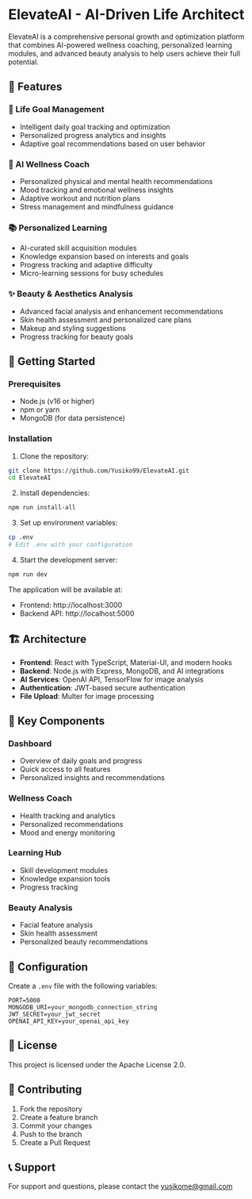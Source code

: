 # ElevateAI - AI-Driven Life Architect

ElevateAI is a comprehensive personal growth and optimization platform that combines AI-powered wellness coaching, personalized learning modules, and advanced beauty analysis to help users achieve their full potential.

## 🌟 Features

### 🎯 Life Goal Management
- Intelligent daily goal tracking and optimization
- Personalized progress analytics and insights
- Adaptive goal recommendations based on user behavior

### 🧠 AI Wellness Coach
- Personalized physical and mental health recommendations
- Mood tracking and emotional wellness insights
- Adaptive workout and nutrition plans
- Stress management and mindfulness guidance

### 📚 Personalized Learning
- AI-curated skill acquisition modules
- Knowledge expansion based on interests and goals
- Progress tracking and adaptive difficulty
- Micro-learning sessions for busy schedules

### ✨ Beauty & Aesthetics Analysis
- Advanced facial analysis and enhancement recommendations
- Skin health assessment and personalized care plans
- Makeup and styling suggestions
- Progress tracking for beauty goals

## 🚀 Getting Started

### Prerequisites
- Node.js (v16 or higher)
- npm or yarn
- MongoDB (for data persistence)

### Installation

1. Clone the repository:
```bash
git clone https://github.com/Yusiko99/ElevateAI.git
cd ElevateAI
```

2. Install dependencies:
```bash
npm run install-all
```

3. Set up environment variables:
```bash
cp .env
# Edit .env with your configuration
```

4. Start the development server:
```bash
npm run dev
```

The application will be available at:
- Frontend: http://localhost:3000
- Backend API: http://localhost:5000

## 🏗️ Architecture

- **Frontend**: React with TypeScript, Material-UI, and modern hooks
- **Backend**: Node.js with Express, MongoDB, and AI integrations
- **AI Services**: OpenAI API, TensorFlow for image analysis
- **Authentication**: JWT-based secure authentication
- **File Upload**: Multer for image processing

## 📱 Key Components

### Dashboard
- Overview of daily goals and progress
- Quick access to all features
- Personalized insights and recommendations

### Wellness Coach
- Health tracking and analytics
- Personalized recommendations
- Mood and energy monitoring

### Learning Hub
- Skill development modules
- Knowledge expansion tools
- Progress tracking

### Beauty Analysis
- Facial feature analysis
- Skin health assessment
- Personalized beauty recommendations

## 🔧 Configuration

Create a `.env` file with the following variables:
```
PORT=5000
MONGODB_URI=your_mongodb_connection_string
JWT_SECRET=your_jwt_secret
OPENAI_API_KEY=your_openai_api_key
```

## 📄 License

This project is licensed under the Apache License 2.0.

## 🤝 Contributing

1. Fork the repository
2. Create a feature branch
3. Commit your changes
4. Push to the branch
5. Create a Pull Request

## 📞 Support

For support and questions, please contact the yusikome@gmail.com 
